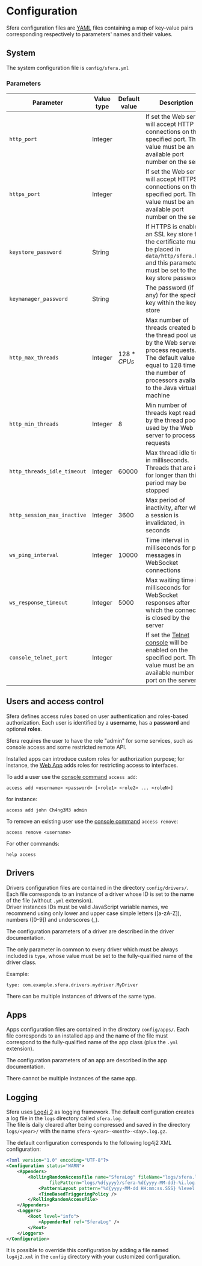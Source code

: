 # Configuration

Sfera configuration files are [YAML](http://yaml.org/) files containing a map of key-value pairs corresponding respectively to parameters' names and their values.

## System
The system configuration file is `config/sfera.yml`

### Parameters

| Parameter | Value type | Default value | Description |
| --------- | ---------- | ------------- | ----------- |
| `http_port` | Integer |  | If set the Web server will accept HTTP connections on the specified port. The value must be an available port number on the server |
| `https_port` | Integer |  | If set the Web server will accept HTTPS connections on the specified port. The value must be an available port number on the server |
| `keystore_password` | String | | If HTTPS is enabled, an SSL key store for the certificate must be placed in `data/http/sfera.keys` and this parameter must be set to the key store password |
| `keymanager_password` | String | | The password (if any) for the specific key within the key store |
| `http_max_threads` | Integer | 128 * _CPUs_ | Max number of threads created by the thread pool used by the Web server to process requests. The default value is equal to 128 times the number of processors available to the Java virtual machine |
| `http_min_threads` | Integer | 8 | Min number of threads kept ready by the thread pool used by the Web server to process requests |
| `http_threads_idle_timeout` | Integer | 60000 | Max thread idle time in milliseconds. Threads that are idle for longer than this period may be stopped |
| `http_session_max_inactive` | Integer | 3600 | Max period of inactivity, after which a session is invalidated, in seconds |
| `ws_ping_interval` | Integer | 10000 | Time interval in milliseconds for ping messages in WebSocket connections |
| `ws_response_timeout` | Integer | 5000 | Max waiting time in milliseconds for WebSocket responses after which the connection is closed by the server |
| `console_telnet_port` | Integer |  | If set the [Telnet console](console.html) will be enabled on the specified port. The value must be an available number port on the server |

## Users and access control
Sfera defines access rules based on user authentication and roles-based authorization. Each user is identified by a **username**, has a **password** and optional **roles**.

Sfera requires the user to have the role "admin" for some services, such as console access and some restricted remote API.

Installed apps can introduce custom roles for authorization purpose; for instance, the [Web App](../apps/cc.sferalabs.sfera.apps.webapp/latest) adds roles for restricting access to interfaces.

To add a user use the [console command](console.html) `access add`:

    access add <username> <password> [<role1> <role2> ... <roleN>]

for instance:

    access add john Ch4ng3M3 admin

To remove an existing user use the [console command](console.html) `access remove`:

    access remove <username>
    
For other commands:

    help access

## Drivers

Drivers configuration files are contained in the directory `config/drivers/`. Each file corresponds to an instance of a driver whose ID is set to the name of the file (without `.yml` extension).   
Driver instances IDs must be valid JavaScript variable names, we recommend using only lower and upper case simple letters ([a-zA-Z]), numbers ([0-9]) and underscores (_).

The configuration parameters of a driver are described in the driver documentation.

The only parameter in common to every driver which must be always included is `type`, whose value must be set to the fully-qualified name of the driver class.

Example:

    type: com.example.sfera.drivers.mydriver.MyDriver

There can be multiple instances of drivers of the same type.

## Apps

Apps configuration files are contained in the directory `config/apps/`. Each file corresponds to an installed app and the name of the file must correspond to the fully-qualified name of the app class (plus the `.yml` extension).

The configuration parameters of an app are described in the app documentation.

There cannot be multiple instances of the same app.

## Logging
Sfera uses [Log4j 2](http://logging.apache.org/log4j/2.x/) as logging framework. The default configuration creates a log file in the `logs` directory called `sfera.log`.   
The file is daily cleared after being compressed and saved in the directory `logs/<year>/` with the name `sfera-<year>-<month>-<day>.log.gz`.

The default configuration corresponds to the following log4j2 XML configuration:

```XML
<?xml version="1.0" encoding="UTF-8"?>
<Configuration status="WARN">
    <Appenders>
        <RollingRandomAccessFile name="SferaLog" fileName="logs/sfera.log" 
                filePattern="logs/%d{yyyy}/sfera-%d{yyyy-MM-dd}-%i.log.gz">
            <PatternLayout pattern="%d{yyyy-MM-dd HH:mm:ss.SSS} %level %thread %logger: %msg%n" />
            <TimeBasedTriggeringPolicy />
        </RollingRandomAccessFile>
    </Appenders>
    <Loggers>
        <Root level="info">
            <AppenderRef ref="SferaLog" />
        </Root>
    </Loggers>
</Configuration>
```

It is possible to override this configuration by adding a file named `log4j2.xml` in the `config` directory with your customized configuration.